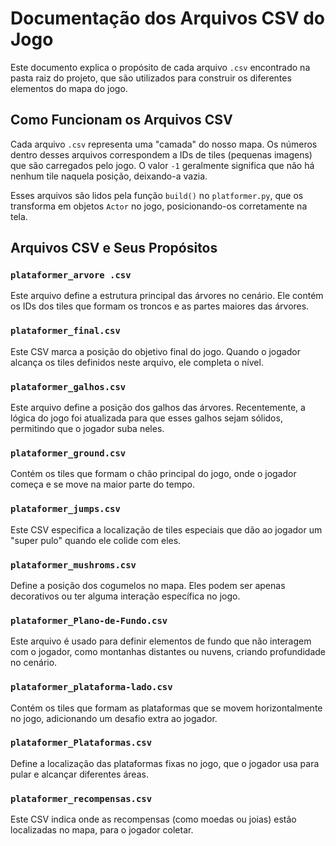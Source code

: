 # Documentação dos Arquivos CSV do Jogo

Este documento explica o propósito de cada arquivo `.csv` encontrado na pasta raiz do projeto, que são utilizados para construir os diferentes elementos do mapa do jogo.

## Como Funcionam os Arquivos CSV

Cada arquivo `.csv` representa uma "camada" do nosso mapa. Os números dentro desses arquivos correspondem a IDs de tiles (pequenas imagens) que são carregados pelo jogo. O valor `-1` geralmente significa que não há nenhum tile naquela posição, deixando-a vazia.

Esses arquivos são lidos pela função `build()` no `platformer.py`, que os transforma em objetos `Actor` no jogo, posicionando-os corretamente na tela.

## Arquivos CSV e Seus Propósitos

### `plataformer_arvore .csv`
Este arquivo define a estrutura principal das árvores no cenário. Ele contém os IDs dos tiles que formam os troncos e as partes maiores das árvores.

### `plataformer_final.csv`
Este CSV marca a posição do objetivo final do jogo. Quando o jogador alcança os tiles definidos neste arquivo, ele completa o nível.

### `plataformer_galhos.csv`
Este arquivo define a posição dos galhos das árvores. Recentemente, a lógica do jogo foi atualizada para que esses galhos sejam sólidos, permitindo que o jogador suba neles.

### `plataformer_ground.csv`
Contém os tiles que formam o chão principal do jogo, onde o jogador começa e se move na maior parte do tempo.

### `plataformer_jumps.csv`
Este CSV especifica a localização de tiles especiais que dão ao jogador um "super pulo" quando ele colide com eles.

### `plataformer_mushroms.csv`
Define a posição dos cogumelos no mapa. Eles podem ser apenas decorativos ou ter alguma interação específica no jogo.

### `plataformer_Plano-de-Fundo.csv`
Este arquivo é usado para definir elementos de fundo que não interagem com o jogador, como montanhas distantes ou nuvens, criando profundidade no cenário.

### `plataformer_plataforma-lado.csv`
Contém os tiles que formam as plataformas que se movem horizontalmente no jogo, adicionando um desafio extra ao jogador.

### `plataformer_Plataformas.csv`
Define a localização das plataformas fixas no jogo, que o jogador usa para pular e alcançar diferentes áreas.

### `plataformer_recompensas.csv`
Este CSV indica onde as recompensas (como moedas ou joias) estão localizadas no mapa, para o jogador coletar.